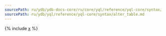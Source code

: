 ```yaml
---
sourcePath: ru/ydb/ydb-docs-core/ru/core/yql/reference/yql-core/syntax/alter_table.md
sourcePath: ru/ydb/yql/reference/yql-core/syntax/alter_table.md
---
```


{% include [x](_includes/alter_table.md) %}

